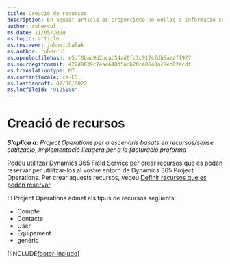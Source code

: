```yaml
---
title: Creació de recursos
description: En aquest article es proporciona un enllaç a informació sobre la manera de crear recursos que es poden reservar.
author: ruhercul
ms.date: 11/05/2020
ms.topic: article
ms.reviewer: johnmichalak
ms.author: ruhercul
ms.openlocfilehash: e5df0bad9d2bcab54ad0fc1c917cfdb5aeaff927
ms.sourcegitcommit: 422d8839c7ea4648d5adb20c40640ac8eb02ecdf
ms.translationtype: MT
ms.contentlocale: ca-ES
ms.lasthandoff: 07/06/2022
ms.locfileid: "9125188"
---
```

# <a name="create-resources"></a>Creació de recursos

_**S'aplica a:** Project Operations per a escenaris basats en recursos/sense cotització, implementació lleugera per a la facturació proforma_

Podeu utilitzar Dynamics 365 Field Service per crear recursos que es poden reservar per utilitzar-los al vostre entorn de Dynamics 365 Project Operations. Per crear aquests recursos, vegeu [Definir recursos que es poden reservar](/dynamics365/field-service/set-up-bookable-resources).

El Project Operations admet els tipus de recursos següents:
- Compte
- Contacte
- User
- Equipament
-  genèric


[!INCLUDE[footer-include](../includes/footer-banner.md)]
